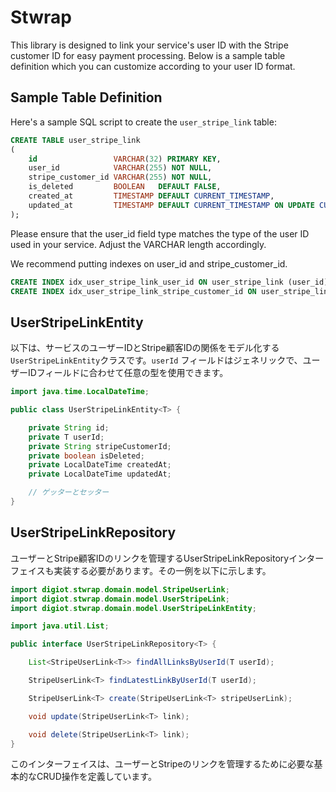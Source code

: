 # Stwrap

This library is designed to link your service's user ID with the Stripe customer ID for easy payment processing. Below
is a sample table definition which you can customize according to your user ID format.

## Sample Table Definition

Here's a sample SQL script to create the `user_stripe_link` table:

```sql
CREATE TABLE user_stripe_link
(
    id                 VARCHAR(32) PRIMARY KEY,
    user_id            VARCHAR(255) NOT NULL,
    stripe_customer_id VARCHAR(255) NOT NULL,
    is_deleted         BOOLEAN   DEFAULT FALSE,
    created_at         TIMESTAMP DEFAULT CURRENT_TIMESTAMP,
    updated_at         TIMESTAMP DEFAULT CURRENT_TIMESTAMP ON UPDATE CURRENT_TIMESTAMP
);
```

Please ensure that the user_id field type matches the type of the user ID used in your service. Adjust the VARCHAR
length accordingly.

We recommend putting indexes on user_id and stripe_customer_id.

```sql
CREATE INDEX idx_user_stripe_link_user_id ON user_stripe_link (user_id);
CREATE INDEX idx_user_stripe_link_stripe_customer_id ON user_stripe_link (stripe_customer_id);
```

## UserStripeLinkEntity

以下は、サービスのユーザーIDとStripe顧客IDの関係をモデル化する`UserStripeLinkEntity`クラスです。`userId`
フィールドはジェネリックで、ユーザーIDフィールドに合わせて任意の型を使用できます。

```java
import java.time.LocalDateTime;

public class UserStripeLinkEntity<T> {

    private String id;
    private T userId;
    private String stripeCustomerId;
    private boolean isDeleted;
    private LocalDateTime createdAt;
    private LocalDateTime updatedAt;

    // ゲッターとセッター
}
```

## UserStripeLinkRepository

ユーザーとStripe顧客IDのリンクを管理するUserStripeLinkRepositoryインターフェイスも実装する必要があります。その一例を以下に示します。

```java
import digiot.stwrap.domain.model.StripeUserLink;
import digiot.stwrap.domain.model.UserStripeLink;
import digiot.stwrap.domain.model.UserStripeLinkEntity;

import java.util.List;

public interface UserStripeLinkRepository<T> {

    List<StripeUserLink<T>> findAllLinksByUserId(T userId);

    StripeUserLink<T> findLatestLinkByUserId(T userId);

    StripeUserLink<T> create(StripeUserLink<T> stripeUserLink);

    void update(StripeUserLink<T> link);

    void delete(StripeUserLink<T> link);
}
```

このインターフェイスは、ユーザーとStripeのリンクを管理するために必要な基本的なCRUD操作を定義しています。